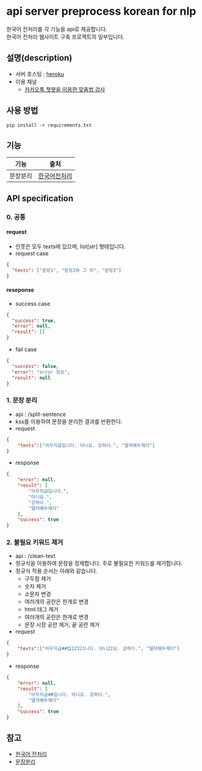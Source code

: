 # api server preprocess korean for nlp
한국어 전처리를 각 기능을 api로 제공합니다.   
한국어 전처리 웹사이트 구축 프로젝트의 일부입니다.

## 설명(description)
- 서버 호스팅 : [heroku]
- 이용 채널
  - [카카오톡 챗봇을 이용한 맞춤법 검사]

## 사용 방법
```commandline
pip install -r requirements.txt
```

## 기능
| 기능 | 출처 |
| --- | --- |
|  문장분리  | [한국어전처리] |

## API specification
### 0. 공통
#### request
- 인풋은 모두 texts에 있으며, list[str] 형태입니다.
- request case
```json
{
  "texts": ["문장1", "문장2와 그 뒤", "문장3"]
}
```

#### reseponse
- success case
```json
{
  "success": true,
  "error": null,
  "result": []
}
```
- fail case
```json
{
  "success": false,
  "error": "error 정보",
  "result": null
}
```

### 1. 문장 분리
- api : /split-sentence
- kss를 이용하여 문장을 분리한 결과를 반환한다.
- request
```json
{
    "texts":["어우지금입니다. 아니요. 강하다.", "댈저해두제더"]
}
```
- response
```json
{
    "error": null,
    "result": [
        "어우지금입니다.",
        "아니요.",
        "강하다.",
        "댈저해두제더"
    ],
    "success": true
}
```

### 2. 불필요 키워드 제거
- api : /clean-text
- 정규식을 이용하여 문장을 정제합니다. 주로 불필요한 키워드를 제거합니다.
- 정규식 적용 순서는 아래와 같습니다.
    - 구두점 제거
    - 숫자 제거
    - 소문자 변경
    - 여러개의 공란은 한개로 변경
    - html 태그 제거
    - 여러개의 공란은 한개로 변경
    - 문장 시장 공란 제거, 끝 공란 제거
- request
```json
{
    "texts":["어우지금##입12321니다. 아니22요. 강하다.", "댈저해두제더"]
}
```
- response
```json
{
    "error": null,
    "result": [
        "어우지금##입니다. 아니요. 강하다.",
        "댈저해두제더"
    ],
    "success": true
}
```

## 참고
- [한국어 전처리][한국어전처리]
- [문장분리][kss]

[한국어전처리]: https://colab.research.google.com/drive/1FfhWsP9izQcuVl06P30r5cCxELA1ciVE?usp=sharing#scrollTo=8nIXezslMdDC
[kss]: https://github.com/hyunwoongko/kss
[heroku]:(https://dashboard.heroku.com/apps/korean-nlp-preprocess-api)
[카카오톡 챗봇을 이용한 맞춤법 검사]:(desc_kakao_chatbot/README_KAKAO_CHATBOT.md)